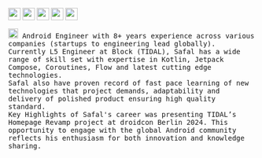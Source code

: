 

<p>
  <a href="https://x.com/super0bserver"><img src="https://img.shields.io/badge/twitter-%231DA1F2.svg?&style=for-the-badge&logo=twitter&logoColor=white" height=25></a> 
  <a href="https://bsky.app/profile/safal.bsky.social"><img src="https://img.shields.io/badge/-Bluesky-3686f7?style=flat&logo=icloud&logoColor=white" height=25></a> 
  <a href="https://www.linkedin.com/in/safall"><img src="https://img.shields.io/badge/linkedin-%230077B5.svg?&style=for-the-badge&logo=linkedin&logoColor=white" height=25></a> 
  <a href="https://medium.com/@safalkumarghimire"><img src="https://img.shields.io/badge/medium-%2312100E.svg?&style=for-the-badge&logo=medium&logoColor=white" height=25></a> 
  <a href="https://stackoverflow.com/users/6758226/safal-kumar-ghimire"><img src="https://img.shields.io/badge/stackoverflow-%23F48024.svg?&style=for-the-badge&logo=stackoverflow&logoColor=white" height=25></a>
</p>

<p>
  <samp>
  <img src="https://emojis.slackmojis.com/emojis/images/1519294713/3574/android.png?1519294713" width="20"/> Android Engineer with 8+ years experience across various companies (startups to engineering lead globally). Currently L5 Engineer at Block (TIDAL), Safal has a wide range of skill set with expertise in Kotlin, Jetpack Compose, Coroutines, Flow and latest cutting edge technologies. 
  </samp>
<br>
  
<samp>
Safal also have proven record of fast pace learning of new technologies that project demands, adaptability and delivery of polished product ensuring high quality standard.
</samp>

<br>  
<samp>
Key Highlights of Safal's career was presenting TIDAL’s Homepage Revamp project at droidcon Berlin 2024. This opportunity to engage with the global Android community reflects his enthusiasm for both innovation and knowledge sharing.
  </samp>
</p>
